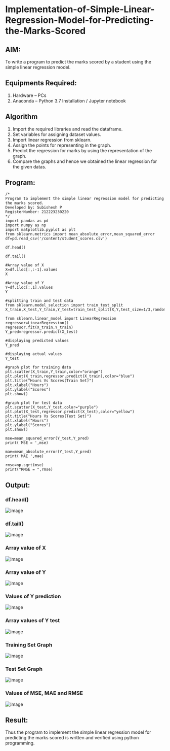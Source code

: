 # Implementation-of-Simple-Linear-Regression-Model-for-Predicting-the-Marks-Scored

## AIM:
To write a program to predict the marks scored by a student using the simple linear regression model.

## Equipments Required:
1. Hardware – PCs
2. Anaconda – Python 3.7 Installation / Jupyter notebook

## Algorithm
1. Import the required libraries and read the dataframe.
2. Set variables for assigning dataset values.
3. Import linear regression from sklearn.
4. Assign the points for representing in the graph.
5. Predict the regression for marks by using the representation of the graph.
6. Compare the graphs and hence we obtained the linear regression for the given datas.

## Program:
```
/*
Program to implement the simple linear regression model for predicting the marks scored.
Developed by: Subishesh P
RegisterNumber: 212223230220
*/
import pandas as pd
import numpy as np
import matplotlib.pyplot as plt
from sklearn.metrics import mean_absolute_error,mean_squared_error
df=pd.read_csv('/content/student_scores.csv')

df.head()

df.tail()

#Array value of X
X=df.iloc[:,:-1].values
X

#Array value of Y
Y=df.iloc[:,1].values
Y

#splitting train and test data
from sklearn.model_selection import train_test_split
X_train,X_test,Y_train,Y_test=train_test_split(X,Y,test_size=1/3,random_state=0)

from sklearn.linear_model import LinearRegression
regressor=LinearRegression()
regressor.fit(X_train,Y_train)
Y_pred=regressor.predict(X_test)

#displaying predicted values
Y_pred

#displaying actual values
Y_test

#graph plot for training data
plt.scatter(X_train,Y_train,color="orange")
plt.plot(X_train,regressor.predict(X_train),color="blue")
plt.title("Hours Vs Scores(Train Set)")
plt.xlabel("Hours")
plt.ylabel("Scores")
plt.show()

#graph plot for test data
plt.scatter(X_test,Y_test,color="purple")
plt.plot(X_test,regressor.predict(X_test),color="yellow")
plt.title("Hours Vs Scores(Test Set)")
plt.xlabel("Hours")
plt.ylabel("Scores")
plt.show()

mse=mean_squared_error(Y_test,Y_pred)
print('MSE = ',mse)

mae=mean_absolute_error(Y_test,Y_pred)
print('MAE ',mae)

rmse=np.sqrt(mse)
print("RMSE = ",rmse)
```

## Output:
### df.head()
![image](https://github.com/ShanmathiShanmugam/Implementation-of-Simple-Linear-Regression-Model-for-Predicting-the-Marks-Scored/assets/121243595/b8ce1d61-b828-40e3-8b77-bd6d8cf8a067)

### df.tail()
![image](https://github.com/ShanmathiShanmugam/Implementation-of-Simple-Linear-Regression-Model-for-Predicting-the-Marks-Scored/assets/121243595/c3c0295c-50fe-4d92-a0fc-f665b93f4bc5)

### Array value of X
![image](https://github.com/ShanmathiShanmugam/Implementation-of-Simple-Linear-Regression-Model-for-Predicting-the-Marks-Scored/assets/121243595/a5ee3ba7-15af-40ba-aee8-c5bdda7fe31b)

### Array value of Y
![image](https://github.com/ShanmathiShanmugam/Implementation-of-Simple-Linear-Regression-Model-for-Predicting-the-Marks-Scored/assets/121243595/b49f7299-b828-45d1-84cc-d79672f3236e)

### Values of Y prediction
![image](https://github.com/ShanmathiShanmugam/Implementation-of-Simple-Linear-Regression-Model-for-Predicting-the-Marks-Scored/assets/121243595/9b9b6375-dc17-4bb0-8acd-5bd98153612c)

### Array values of Y test
![image](https://github.com/ShanmathiShanmugam/Implementation-of-Simple-Linear-Regression-Model-for-Predicting-the-Marks-Scored/assets/121243595/027a1a39-6de4-455b-9c32-95eabe2541fa)

### Training Set Graph

![image](https://github.com/ShanmathiShanmugam/Implementation-of-Simple-Linear-Regression-Model-for-Predicting-the-Marks-Scored/assets/121243595/1a1898d6-4be2-459a-9d69-8d4a2524bf8e)

### Test Set Graph

![image](https://github.com/ShanmathiShanmugam/Implementation-of-Simple-Linear-Regression-Model-for-Predicting-the-Marks-Scored/assets/121243595/af17ef9e-4a03-4f64-874e-953e230fff50)

### Values of MSE, MAE and RMSE

![image](https://github.com/ShanmathiShanmugam/Implementation-of-Simple-Linear-Regression-Model-for-Predicting-the-Marks-Scored/assets/121243595/dae19f26-1dc7-4481-b702-aa7b19126ccf)


## Result:
Thus the program to implement the simple linear regression model for predicting the marks scored is written and verified using python programming.
